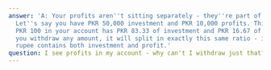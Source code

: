 ```yaml
---
answer: 'A: Your profits aren''t sitting separately - they''re part of your units.
  Let''s say you have PKR 50,000 investment and PKR 10,000 profits. This means every
  PKR 100 in your account has PKR 83.33 of investment and PKR 16.67 of profit. When
  you withdraw any amount, it will split in exactly this same ratio - it''s like each
  rupee contains both investment and profit.'
question: I see profits in my account - why can't I withdraw just that?
---
```

